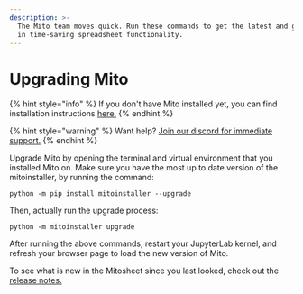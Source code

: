 ```yaml
---
description: >-
  The Mito team moves quick. Run these commands to get the latest and greatest
  in time-saving spreadsheet functionality.
---
```


# Upgrading Mito

{% hint style="info" %}
If you don't have Mito installed yet, you can find installation instructions [here.](../getting-started/installing-mito/)
{% endhint %}

{% hint style="warning" %}
Want help? [Join our discord for immediate support.](https://discord.com/invite/XdJSZyejJU)
{% endhint %}

Upgrade Mito by opening the terminal and virtual environment that you installed Mito on. Make sure you have the most up to date version of the mitoinstaller, by running the command:

```
python -m pip install mitoinstaller --upgrade
```

Then, actually run the upgrade process:

```
python -m mitoinstaller upgrade
```

After running the above commands, restart your JupyterLab kernel, and refresh your browser page to load the new version of Mito.&#x20;

To see what is new in the Mitosheet since you last looked, check out the [release notes.](../misc./release-notes.md)
